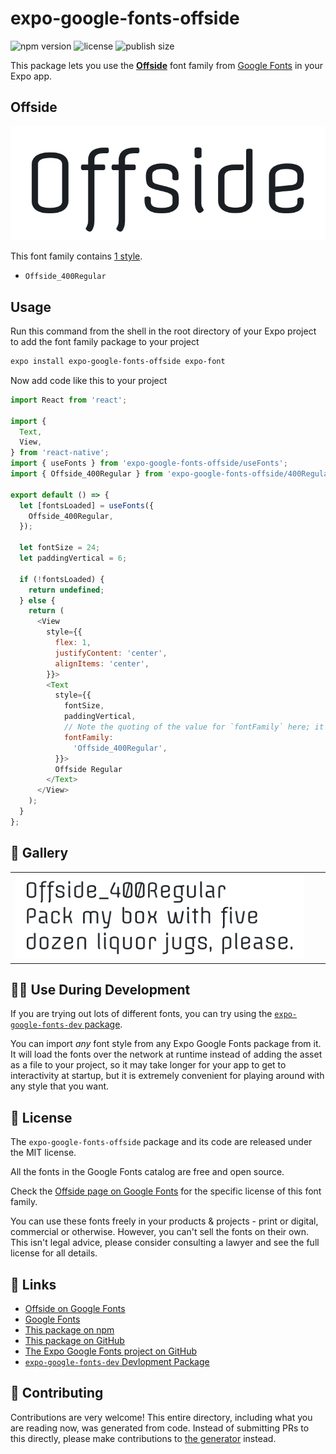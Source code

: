 # expo-google-fonts-offside

![npm version](https://flat.badgen.net/npm/v/expo-google-fonts-offside)
![license](https://flat.badgen.net/github/license/expo/google-fonts)
![publish size](https://flat.badgen.net/packagephobia/install/expo-google-fonts-offside)

This package lets you use the [**Offside**](https://fonts.google.com/specimen/Offside) font family from [Google Fonts](https://fonts.google.com/) in your Expo app.

## Offside

![Offside](./font-family.png)

This font family contains [1 style](#-gallery).

- `Offside_400Regular`

## Usage

Run this command from the shell in the root directory of your Expo project to add the font family package to your project
```sh
expo install expo-google-fonts-offside expo-font
```

Now add code like this to your project
```js
import React from 'react';

import {
  Text,
  View,
} from 'react-native';
import { useFonts } from 'expo-google-fonts-offside/useFonts';
import { Offside_400Regular } from 'expo-google-fonts-offside/400Regular';

export default () => {
  let [fontsLoaded] = useFonts({
    Offside_400Regular,
  });

  let fontSize = 24;
  let paddingVertical = 6;

  if (!fontsLoaded) {
    return undefined;
  } else {
    return (
      <View
        style={{
          flex: 1,
          justifyContent: 'center',
          alignItems: 'center',
        }}>
        <Text
          style={{
            fontSize,
            paddingVertical,
            // Note the quoting of the value for `fontFamily` here; it expects a string!
            fontFamily:
              'Offside_400Regular',
          }}>
          Offside Regular
        </Text>
      </View>
    );
  }
};

```

## 🔡 Gallery


||||
|-|-|-|
|![Offside_400Regular](.//400Regular/Offside_400Regular.ttf.png)||||


## 👩‍💻 Use During Development

If you are trying out lots of different fonts, you can try using the [`expo-google-fonts-dev` package](https://github.com/freeboub/google-fonts/tree/master/font-packages/dev#readme).

You can import *any* font style from any Expo Google Fonts package from it. It will load the fonts
over the network at runtime instead of adding the asset as a file to your project, so it may take longer
for your app to get to interactivity at startup, but it is extremely convenient
for playing around with any style that you want.

## 📖 License

The `expo-google-fonts-offside` package and its code are released under the MIT license.

All the fonts in the Google Fonts catalog are free and open source.

Check the [Offside page on Google Fonts](https://fonts.google.com/specimen/Offside) for the specific license of this font family.

You can use these fonts freely in your products & projects - print or digital, commercial or otherwise. However, you can't sell the fonts on their own. This isn't legal advice, please consider consulting a lawyer and see the full license for all details.

## 🔗 Links

- [Offside on Google Fonts](https://fonts.google.com/specimen/Offside)
- [Google Fonts](https://fonts.google.com/)
- [This package on npm](https://www.npmjs.com/package/expo-google-fonts-offside)
- [This package on GitHub](https://github.com/freeboub/google-fonts/tree/master/font-packages/offside)
- [The Expo Google Fonts project on GitHub](https://github.com/freeboub/google-fonts)
- [`expo-google-fonts-dev` Devlopment Package](https://github.com/freeboub/google-fonts/tree/master/font-packages/dev)

## 🤝 Contributing

Contributions are very welcome! This entire directory, including what you are reading now, was generated from code. Instead of submitting PRs to this directly, please make contributions to [the generator](https://github.com/freeboub/google-fonts/tree/master/packages/generator) instead.
